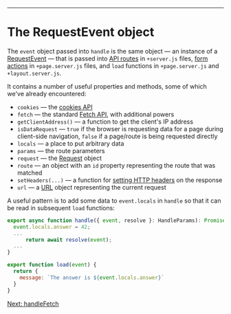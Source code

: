 ------
# **The RequestEvent object**
The `event` object passed into `handle` is the same object — an instance of a [RequestEvent](https://kit.svelte.dev/docs/types#public-types-requestevent) — that is passed into [API routes](/part3/api-routes/get-handlers) in `+server.js` files, [form actions](/part3/forms/form-element) in `+page.server.js` files, and `load` functions in `+page.server.js` and `+layout.server.js`.

It contains a number of useful properties and methods, some of which we've already encountered:
- `cookies` — the [cookies API](/part3/headers&cookies/cookies)
- `fetch` — the standard [Fetch API](https://developer.mozilla.org/en-US/docs/Web/API/Fetch_API), with additional powers
- `getClientAddress()` — a function to get the client's IP address
- `isDataRequest` — `true` if the browser is requesting data for a page during client-side navigation, `false` if a page/route is being requested directly
- `locals` — a place to put arbitrary data
- `params` — the route parameters
- `request` — the [Request](https://developer.mozilla.org/en-US/docs/Web/API/Request) object
- `route` — an object with an `id` property representing the route that was matched
- `setHeaders(...)` — a function for [setting HTTP headers](/part3/headers&cookies/setting-headers) on the response
- `url` — a [URL](https://developer.mozilla.org/en-US/docs/Web/API/URL) object representing the current request

A useful pattern is to add some data to `event.locals` in `handle` so that it can be read in subsequent `load` functions:
```typescript title="src/hooks.server.ts" /event.locals.answer = 42;/
export async function handle({ event, resolve }: HandleParams): Promise<Response> {
  event.locals.answer = 42;
  ...
      return await resolve(event);
  ...
}
```
```javascript title="src/routes/part4/hooks/RequestEvent/+page.server.ts" /event.locals.answer/ /event/
export function load(event) {
  return {
    message: `The answer is ${event.locals.answer}`
  }
}
```

[Next: handleFetch](/part4/hooks/handleFetch)